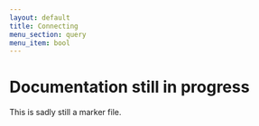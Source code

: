 ```yaml
---
layout: default
title: Connecting
menu_section: query
menu_item: bool
---
```



# Documentation still in progress

This is sadly still a marker file.

